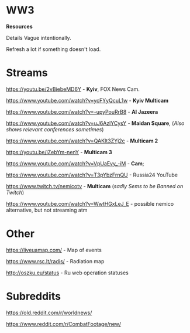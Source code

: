 # WW3
**Resources**

Details Vague intentionally.

Refresh a lot if something doesn't load.

# Streams

https://youtu.be/2vBiebeMD6Y - **Kyiv**, FOX News Cam. 

https://www.youtube.com/watch?v=ycFYyQcuL1w - **Kyiv Multicam**

https://www.youtube.com/watch?v=-upyPouRrB8 - **Al Jazeera**

https://www.youtube.com/watch?v=uJ6AzlYCysY - **Maidan Square**, (_Also shows relevant conferences sometimes_)

https://www.youtube.com/watch?v=QAKIt3ZYj2c - **Multicam 2**

https://youtu.be/iZebYm-nenY - **Multicam 3**

https://www.youtube.com/watch?v=VpUaEvy_-iM - **Cam**;

https://www.youtube.com/watch?v=T3pYbzFrnQU - Russia24 YouTube

https://www.twitch.tv/nemicotv - **Multicam** (_sadly Sems to be Banned on Twitch_)

https://www.youtube.com/watch?v=WwtHGxLeJ_E - possible nemico alternative, but not streaming atm



# Other
https://liveuamap.com/ - Map of events

https://www.rsc.lt/radis/ - Radiation map

http://oszku.eu/status - Ru web operation statuses

# Subreddits

https://old.reddit.com/r/worldnews/

https://www.reddit.com/r/CombatFootage/new/

